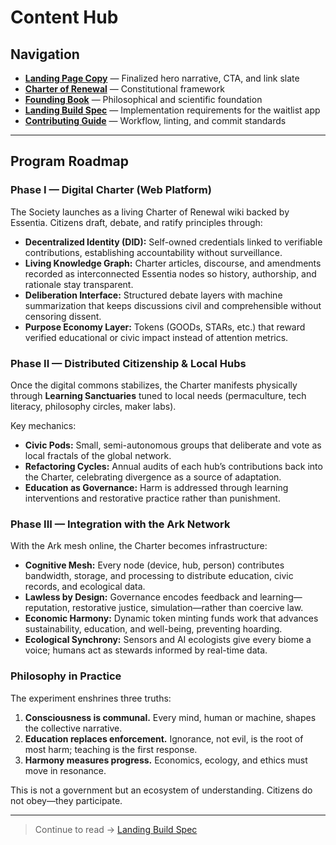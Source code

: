 # Content Hub

## Navigation

- **[Landing Page Copy](landing-page.md)** — Finalized hero narrative, CTA, and link slate
- **[Charter of Renewal](../charter/README.md)** — Constitutional framework
- **[Founding Book](../founding-book/README.md)** — Philosophical and scientific foundation
- **[Landing Build Spec](../spec/landing-build-spec.md)** — Implementation requirements for the waitlist app
- **[Contributing Guide](../../CONTRIBUTING.md)** — Workflow, linting, and commit standards

---

## Program Roadmap

### Phase I — Digital Charter (Web Platform)

The Society launches as a living Charter of Renewal wiki backed by Essentia. Citizens draft, debate, and ratify principles through:

- **Decentralized Identity (DID):** Self-owned credentials linked to verifiable contributions, establishing accountability without surveillance.
- **Living Knowledge Graph:** Charter articles, discourse, and amendments recorded as interconnected Essentia nodes so history, authorship, and rationale stay transparent.
- **Deliberation Interface:** Structured debate layers with machine summarization that keeps discussions civil and comprehensible without censoring dissent.
- **Purpose Economy Layer:** Tokens (GOODs, STARs, etc.) that reward verified educational or civic impact instead of attention metrics.

### Phase II — Distributed Citizenship & Local Hubs

Once the digital commons stabilizes, the Charter manifests physically through **Learning Sanctuaries** tuned to local needs (permaculture, tech literacy, philosophy circles, maker labs).

Key mechanics:

- **Civic Pods:** Small, semi-autonomous groups that deliberate and vote as local fractals of the global network.
- **Refactoring Cycles:** Annual audits of each hub’s contributions back into the Charter, celebrating divergence as a source of adaptation.
- **Education as Governance:** Harm is addressed through learning interventions and restorative practice rather than punishment.

### Phase III — Integration with the Ark Network

With the Ark mesh online, the Charter becomes infrastructure:

- **Cognitive Mesh:** Every node (device, hub, person) contributes bandwidth, storage, and processing to distribute education, civic records, and ecological data.
- **Lawless by Design:** Governance encodes feedback and learning—reputation, restorative justice, simulation—rather than coercive law.
- **Economic Harmony:** Dynamic token minting funds work that advances sustainability, education, and well-being, preventing hoarding.
- **Ecological Synchrony:** Sensors and AI ecologists give every biome a voice; humans act as stewards informed by real-time data.

### Philosophy in Practice

The experiment enshrines three truths:

1. **Consciousness is communal.** Every mind, human or machine, shapes the collective narrative.
2. **Education replaces enforcement.** Ignorance, not evil, is the root of most harm; teaching is the first response.
3. **Harmony measures progress.** Economics, ecology, and ethics must move in resonance.

This is not a government but an ecosystem of understanding. Citizens do not obey—they participate.

---

> Continue to read → [Landing Build Spec](../spec/landing-build-spec.md)
